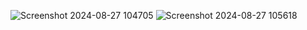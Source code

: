 
![Screenshot 2024-08-27 104705](https://github.com/user-attachments/assets/676b62b3-50a7-4694-b6ea-96c86e4a49ed)
![Screenshot 2024-08-27 105618](https://github.com/user-attachments/assets/8fef6033-f93b-44cc-9b41-450f4f814a24)
